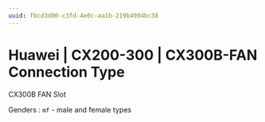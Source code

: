 ```yaml
---
uuid: fbcd3d00-c3fd-4e0c-aa1b-219b4994bc38
---
```

# Huawei | CX200-300 | CX300B-FAN Connection Type

CX300B FAN Slot

Genders
: `mf` - male and female types
